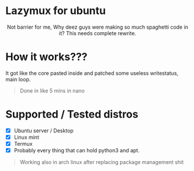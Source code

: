 # Lazymux for ubuntu
<p align="center">Not barrier for me, Why deez guys were making so much spaghetti code in it? This needs complete rewrite.</p>

# How it works???

It got like the core pasted inside and patched some useless writestatus, main loop.

> Done in like 5 mins in nano

# Supported / Tested distros

- [x] Ubuntu server / Desktop
- [x] Linux mint
- [x] Termux
- [x] Probably every thing that can hold python3 and apt.

> Working also in arch linux after replacing package management shit
